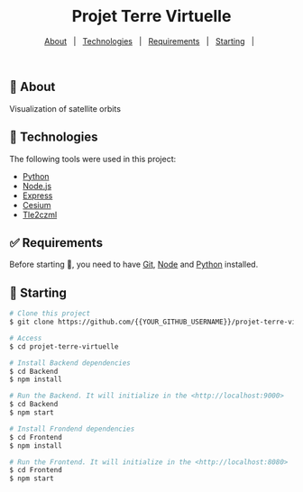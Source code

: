 <div align="center" id="top"> 
&#xa0;

  <!-- <a href="https://projetterrevirtuelle.netlify.app">Demo</a> -->
</div>

<h1 align="center">Projet Terre Virtuelle</h1>

<!-- Status -->

<!-- <h4 align="center">
	🚧  Projet Terre Virtuelle 🚀 Under construction...  🚧
</h4>

<hr> -->

<p align="center">
  <a href="#dart-about">About</a> &#xa0; | &#xa0; 
  <a href="#rocket-technologies">Technologies</a> &#xa0; | &#xa0;
  <a href="#white_check_mark-requirements">Requirements</a> &#xa0; | &#xa0;
  <a href="#checkered_flag-starting">Starting</a> &#xa0; | &#xa0;
</p>

<br>

## :dart: About

Visualization of satellite orbits

## :rocket: Technologies

The following tools were used in this project:

- [Python](https://www.python.org/)
- [Node.js](https://nodejs.org/en/)
- [Express](http://expressjs.com/)
- [Cesium](https://cesium.com/)
- [Tle2czml](https://github.com/kujosHeist/tle2czml)

## :white_check_mark: Requirements

Before starting :checkered_flag:, you need to have [Git](https://git-scm.com), [Node](https://nodejs.org/en/) and [Python](https://www.python.org/) installed.

## :checkered_flag: Starting

```bash
# Clone this project
$ git clone https://github.com/{{YOUR_GITHUB_USERNAME}}/projet-terre-virtuelle

# Access
$ cd projet-terre-virtuelle

# Install Backend dependencies
$ cd Backend
$ npm install

# Run the Backend. It will initialize in the <http://localhost:9000>
$ cd Backend
$ npm start

# Install Frondend dependencies
$ cd Frontend
$ npm install

# Run the Frontend. It will initialize in the <http://localhost:8080>
$ cd Frontend
$ npm start
```
